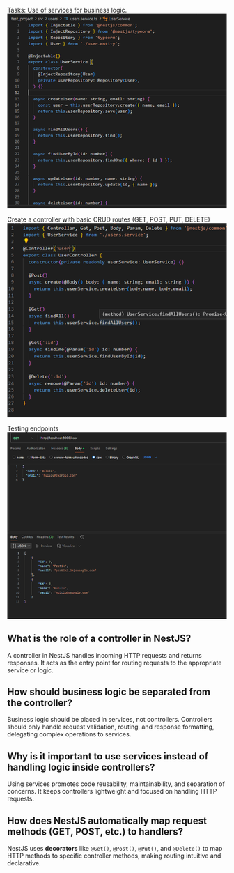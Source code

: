 Tasks:
Use of services for business logic.
![alt text](image-4.png)


Create a controller with basic CRUD routes (GET, POST, PUT, DELETE)
![alt text](image-5.png)

Testing endpoints
![alt text](image-6.png)

## What is the role of a controller in NestJS?
A controller in NestJS handles incoming HTTP requests and returns responses. It acts as the entry point for routing requests to the appropriate service or logic.

## How should business logic be separated from the controller?
Business logic should be placed in services, not controllers. Controllers should only handle request validation, routing, and response formatting, delegating complex operations to services.

## Why is it important to use services instead of handling logic inside controllers?
Using services promotes code reusability, maintainability, and separation of concerns. It keeps controllers lightweight and focused on handling HTTP requests.

## How does NestJS automatically map request methods (GET, POST, etc.) to handlers?
NestJS uses **decorators** like `@Get()`, `@Post()`, `@Put()`, and `@Delete()` to map HTTP methods to specific controller methods, making routing intuitive and declarative.